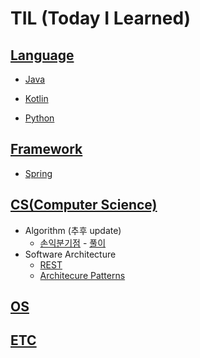# TIL (Today I Learned)

## [Language](https://github.com/Hae-gun/TIL/tree/master/Language)

* [Java](https://github.com/Hae-gun/TIL/tree/master/Language/java)

* [Kotlin](https://github.com/Hae-gun/TIL/tree/master/Language/Kotlin)

* [Python](https://github.com/Hae-gun/TIL/tree/master/Language/Python)

  

## [Framework](https://github.com/Hae-gun/TIL/tree/master/Framework)

 * [Spring](https://github.com/Hae-gun/TIL/tree/master/Framework/Spring)
## [CS(Computer Science)](https://github.com/Hae-gun/TIL/tree/master/CS)

* Algorithm (추후 update)
  * [손익분기점](https://www.acmicpc.net/problem/1712) - [풀이](https://github.com/Hae-gun/TIL/blob/master/CS/CT/Algorithm/BackjoonProblem/BEP.md)
* Software Architecture
  * [REST](https://github.com/Hae-gun/TIL/blob/master/CS/SoftwareArchitecture/REST.md)
  * [Architecure Patterns](https://github.com/Hae-gun/TIL/blob/master/CS/SoftwareArchitecture/ArchitecturalPatterns.md)

## [OS](https://github.com/Hae-gun/TIL/tree/master/OS)
## [ETC](https://github.com/Hae-gun/TIL/tree/master/ETC)
